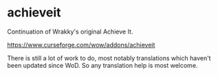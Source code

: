 # achieveit
Continuation of Wrakky's original Achieve It.

https://www.curseforge.com/wow/addons/achieveit

There is still a lot of work to do, most notably translations which haven't been updated since WoD. So any translation help is most welcome. 
